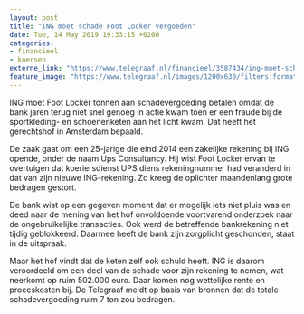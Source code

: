 ```yaml
---
layout: post
title: "ING moet schade Foot Locker vergoeden"
date: Tue, 14 May 2019 19:33:15 +0200
categories: 
- financieel 
- koersen 
externe_link: "https://www.telegraaf.nl/financieel/3587434/ing-moet-schade-foot-locker-vergoeden"
feature_image: "https://www.telegraaf.nl/images/1200x630/filters:format(jpeg):quality(80)/cdn-kiosk-api.telegraaf.nl/c353ac76-766e-11e9-8873-0218eaf05005.jpg"
---
```


<p class="intro">ING moet Foot Locker tonnen aan schadevergoeding betalen omdat de bank jaren terug niet snel genoeg in actie kwam toen er een fraude bij de sportkleding- en schoenenketen aan het licht kwam. Dat heeft het gerechtshof in Amsterdam bepaald.</p> <p>De zaak gaat om een 25-jarige die eind 2014 een zakelijke rekening bij ING opende, onder de naam Ups Consultancy. Hij wist Foot Locker ervan te overtuigen dat koeriersdienst UPS diens rekeningnummer had veranderd in dat van zijn nieuwe ING-rekening. Zo kreeg de oplichter maandenlang grote bedragen gestort.</p><p>De bank wist op een gegeven moment dat er mogelijk iets niet pluis was en deed naar de mening van het hof onvoldoende voortvarend onderzoek naar de ongebruikelijke transacties. Ook werd de betreffende bankrekening niet tijdig geblokkeerd. Daarmee heeft de bank zijn zorgplicht geschonden, staat in de uitspraak.</p><p>Maar het hof vindt dat de keten zelf ook schuld heeft. ING is daarom veroordeeld om een deel van de schade voor zijn rekening te nemen, wat neerkomt op ruim 502.000 euro. Daar komen nog wettelijke rente en proceskosten bij. De Telegraaf meldt op basis van bronnen dat de totale schadevergoeding ruim 7 ton zou bedragen.</p>
